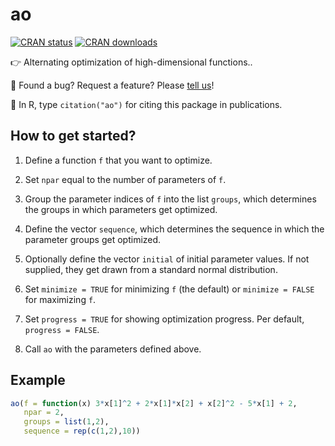 # ao

[![CRAN status](https://www.r-pkg.org/badges/version-last-release/ao)](https://www.r-pkg.org/badges/version-last-release/ao)
[![CRAN downloads](https://cranlogs.r-pkg.org/badges/grand-total/ao)](https://cranlogs.r-pkg.org/badges/grand-total/ao)

👉 Alternating optimization of high-dimensional functions..

💬 Found a bug? Request a feature? Please [tell us](https://github.com/loelschlaeger/ao/issues)!

📝 In R, type `citation("ao")` for citing this package in publications.

## How to get started?

1. Define a function `f` that you want to optimize.

2. Set `npar` equal to the number of parameters of `f`.

3. Group the parameter indices of `f` into the list `groups`, which determines the groups in which parameters get optimized.

4. Define the vector `sequence`, which determines the sequence in which the parameter groups get optimized.

5. Optionally define the vector `initial` of initial parameter values. If not supplied, they get drawn from a standard normal distribution.

6. Set `minimize = TRUE` for minimizing `f` (the default) or `minimize = FALSE` for maximizing `f`.

7. Set `progress = TRUE` for showing optimization progress. Per default, `progress = FALSE`. 

8. Call `ao` with the parameters defined above.

## Example
```r
ao(f = function(x) 3*x[1]^2 + 2*x[1]*x[2] + x[2]^2 - 5*x[1] + 2,
   npar = 2,
   groups = list(1,2),
   sequence = rep(c(1,2),10))
```

